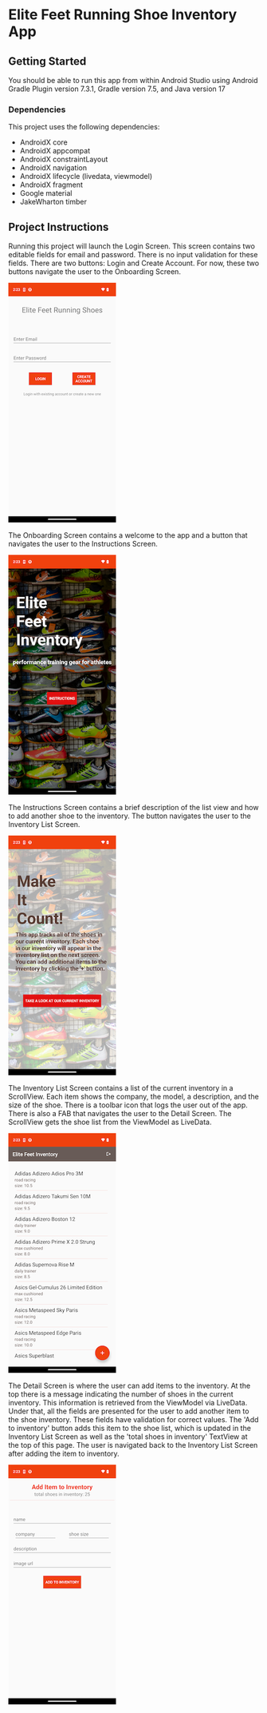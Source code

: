 # Elite Feet Running Shoe Inventory App

## Getting Started

You should be able to run this app from within Android Studio using Android Gradle Plugin version 7.3.1, Gradle version 7.5,
and Java version 17

### Dependencies

This project uses the following dependencies:
- AndroidX core
- AndroidX appcompat
- AndroidX constraintLayout
- AndroidX navigation
- AndroidX lifecycle (livedata, viewmodel)
- AndroidX fragment
- Google material
- JakeWharton timber

## Project Instructions

Running this project will launch the Login Screen. This screen contains two editable fields for email and password. There is no
input validation for these fields. There are two buttons: Login and Create Account. For now, these two buttons navigate the user to the
Onboarding Screen.

![Login_Screen](images/login.png) 

The Onboarding Screen contains a welcome to the app and a button that navigates the user to the Instructions Screen.

![Onboarding_Screen](images/onboarding.png) 

The Instructions Screen contains a brief description of the list view and how to add another shoe to the inventory. The button navigates the user to the Inventory List Screen.

![Instructions_Screen](images/instructions.png) 

The Inventory List Screen contains a list of the current inventory in a ScrollView. Each item shows the company, the model, a description, and the size of the shoe. There is a toolbar icon that logs the user out of the app. There is also a FAB that navigates the user to the Detail Screen. The ScrollView gets the shoe list from the ViewModel as LiveData.

![List_Screen](images/list.png) 

The Detail Screen is where the user can add items to the inventory. At the top there is a message indicating the number of shoes in the current inventory. This information is retrieved from the ViewModel via LiveData. Under that, all the fields are presented for the user to add another item to the shoe inventory. These fields have validation for correct values. The 'Add to inventory' button adds this item to the shoe list, which is updated in the Inventory List Screen as well as the 'total shoes in inventory' TextView at the top of this page. The user is navigated back to the Inventory List Screen after adding the item to inventory.

![Detail_Screen](images/detail.png) 
